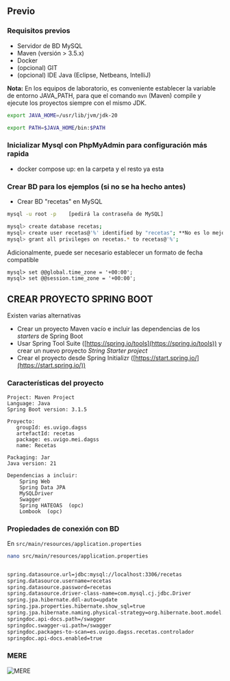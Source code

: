 ## Previo

### Requisitos previos

- Servidor de BD MySQL
- Maven (versión > 3.5.x)
- Docker
- (opcional) GIT
- (opcional) IDE Java (Eclipse, Netbeans, IntelliJ)

**Nota:** En los equipos de laboratorio, es conveniente establecer la variable de entorno JAVA_PATH, para que el comando `mvn` (Maven) compile y ejecute los proyectos siempre con el mismo JDK.

```sh
export JAVA_HOME=/usr/lib/jvm/jdk-20

export PATH=$JAVA_HOME/bin:$PATH
```

### Inicializar Mysql con PhpMyAdmin para configuración más rapida

- docker compose up: en la carpeta y el resto ya esta

### Crear BD para los ejemplos (si no se ha hecho antes)

- Crear BD "recetas" en MySQL

```sh
mysql -u root -p    [pedirá la contraseña de MySQL]

mysql> create database recetas; 
mysql> create user recetas@'%' identified by "recetas"; **No es lo mejor el '%' porque podrían acceder de forma externa**
mysql> grant all privileges on recetas.* to recetas@'%';

```

Adicionalmente, puede ser necesario establecer un formato de fecha compatible

```
mysql> set @@global.time_zone = '+00:00';
mysql> set @@session.time_zone = '+00:00';
```

## CREAR PROYECTO SPRING BOOT

Existen varias alternativas

- Crear un proyecto Maven vacío e incluir las dependencias de los _starters_ de Spring Boot
- Usar Spring Tool Suite ([https://spring.io/tools](https://spring.io/tools)) y crear un nuevo proyecto _String Starter project_
- Crear el proyecto desde Spring Initializr ([https://start.spring.io/](https://start.spring.io/))

### Características del proyecto

```
Project: Maven Project
Language: Java
Spring Boot version: 3.1.5

Proyecto:
   groupId: es.uvigo.dagss
   artefactId: recetas
   package: es.uvigo.mei.dagss
   name: Recetas

Packaging: Jar
Java version: 21

Dependencias a incluir:
    Spring Web
    Spring Data JPA
    MySQLDriver
    Swagger
    Spring HATEOAS  (opc)
    Lombook  (opc)
```

### Propiedades de conexión con BD

En `src/main/resources/application.properties`

```sh
nano src/main/resources/application.properties


spring.datasource.url=jdbc:mysql://localhost:3306/recetas
spring.datasource.username=recetas
spring.datasource.password=recetas
spring.datasource.driver-class-name=com.mysql.cj.jdbc.Driver
spring.jpa.hibernate.ddl-auto=update
spring.jpa.properties.hibernate.show_sql=true
spring.jpa.hibernate.naming.physical-strategy=org.hibernate.boot.model.naming.PhysicalNamingStrategyStandardImplle
springdoc.api-docs.path=/swagger
springdoc.swagger-ui.path=/swagger
springdoc.packages-to-scan=es.uvigo.dagss.recetas.controlador
springdoc.api-docs.enabled=true
```

###   MERE   ###
![MERE](https://github.com/DeTiveNC/DAGSS-SpringProject/assets/116792124/8455bbd9-5e47-4c6b-b5a4-e6c7b28381e2)

